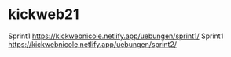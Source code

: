 # kickweb21
Sprint1 https://kickwebnicole.netlify.app/uebungen/sprint1/
Sprint1 https://kickwebnicole.netlify.app/uebungen/sprint2/
